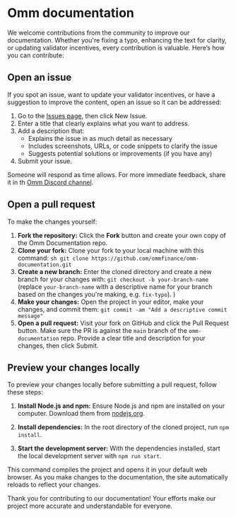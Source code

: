 # Omm documentation

We welcome contributions from the community to improve our documentation. Whether you're fixing a typo, enhancing the text for clarity, or updating validator incentives, every contribution is valuable. Here’s how you can contribute:


## Open an issue

If you spot an issue, want to update your validator incentives, or have a suggestion to improve the content, open an issue so it can be addressed:

1. Go to the [Issues page](https://github.com/ommfinance/omm-documentation/issues), then click New Issue.
2. Enter a title that clearly explains what you want to address.
3. Add a description that:
   - Explains the issue in as much detail as necessary
   - Includes screenshots, URLs, or code snippets to clarify the issue
   - Suggests potential solutions or improvements (if you have any)
4. Submit your issue.

Someone will respond as time allows. For more immediate feedback, share it in th [Omm Discord channel](https://discord.com/invite/zZcQUGbpVk).


## Open a pull request

To make the changes yourself:

1. **Fork the repository:** Click the **Fork** button and create your own copy of the Omm Documentation repo.
2. **Clone your fork:** Clone your fork to your local machine with this command:
	`sh git clone https://github.com/ommfinance/omm-documentation.git`
3. **Create a new branch:** Enter the cloned directory and create a new branch for your changes with:
	`git checkout -b your-branch-name` (replace `your-branch-name` with a descriptive name for your branch based on the changes you're making, e.g. `fix-typo`).
)
4. **Make your changes:** Open the project in your editor, make your changes, and commit them:
	`git commit -am "Add a descriptive commit message"`
5. **Open a pull request:** Visit your fork on GitHub and click the Pull Request button. Make sure the PR is against the `main` branch of the `omm-documentation` repo. Provide a clear title and description for your changes, then click Submit.


## Preview your changes locally

To preview your changes locally before submitting a pull request, follow these steps:

1. **Install Node.js and npm:** Ensure Node.js and npm are installed on your computer. Download them from [nodejs.org](https://nodejs.org/).

2. **Install dependencies:** In the root directory of the cloned project, run `npm install`.

3. **Start the development server:** With the dependencies installed, start the local development server with `npm run start`.

This command compiles the project and opens it in your default web browser. As you make changes to the documentation, the site automatically reloads to reflect your changes.


Thank you for contributing to our documentation! Your efforts make our project more accurate and understandable for everyone.